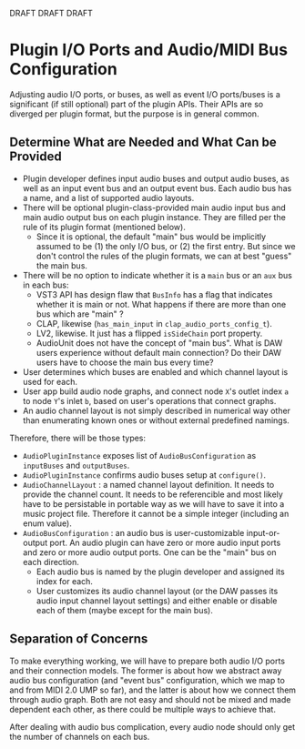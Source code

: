 DRAFT DRAFT DRAFT

# Plugin I/O Ports and Audio/MIDI Bus Configuration

Adjusting audio I/O ports, or buses, as well as event I/O ports/buses is a significant (if still optional) part of the plugin APIs. Their APIs are so diverged per plugin format, but the purpose is in general common.

## Determine What are Needed and What Can be Provided

- Plugin developer defines input audio buses and output audio buses, as well as an input event bus and an output event bus. Each audio bus has a name, and a list of supported audio layouts.
- There will be optional plugin-class-provided main audio input bus and main audio output bus on each plugin instance. They are filled per the rule of its plugin format (mentioned below).
  - Since it is optional, the default "main" bus would be implicitly assumed to be (1) the only I/O bus, or (2) the first entry. But since we don't control the rules of the plugin formats, we can at best "guess" the main bus.
- There will be no option to indicate whether it is a `main` bus or an `aux` bus in each bus:
  - VST3 API has design flaw that `BusInfo` has a flag that indicates whether it is main or not. What happens if there are more than one bus which are "main" ?
  - CLAP, likewise (`has_main_input` in `clap_audio_ports_config_t`).
  - LV2, likewise. It just has a flipped `isSideChain` port property.
  - AudioUnit does not have the concept of "main bus". What is DAW users experience without default main connection? Do their DAW users have to choose the main bus every time?
- User determines which buses are enabled and which channel layout is used for each.
- User app build audio node graphs, and connect node `X`'s outlet index `a` to node `Y`'s inlet `b`, based on user's operations that connect graphs.
- An audio channel layout is not simply described in numerical way other than enumerating known ones or without external predefined namings.

Therefore, there will be those types:

- `AudioPluginInstance` exposes list of `AudioBusConfiguration` as `inputBuses` and `outputBuses`.
- `AudioPluginInstance` confirms audio buses setup at `configure()`.
- `AudioChannelLayout` : a named channel layout definition. It needs to provide the channel count. It needs to be referencible and most likely have to be persistable in portable way as we will have to save it into a music project file. Therefore it cannot be a simple integer (including an enum value).
- `AudioBusConfiguration` : an audio bus is user-customizable input-or-output port. An audio plugin can have zero or more audio input ports and zero or more audio output ports. One can be the "main" bus on each direction.
  - Each audio bus is named by the plugin developer and assigned its index for each.
  - User customizes its audio channel layout (or the DAW passes its audio input channel layout settings) and either enable or disable each of them (maybe except for the main bus).

## Separation of Concerns

To make everything working, we will have to prepare both audio I/O ports and their connection models. The former is about how we abstract away audio bus configuration (and "event bus" configuration, which we map to and from MIDI 2.0 UMP so far), and the latter is about how we connect them through audio graph. Both are not easy and should not be mixed and made dependent each other, as there could be multiple ways to achieve that.

 After dealing with audio bus complication, every audio node should only get the number of channels on each bus.
 
